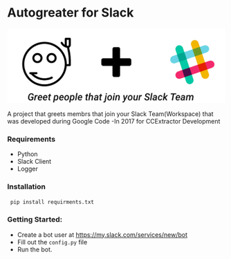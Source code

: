 # Autogreater for Slack
![](images/image.png)

A project that greets membrs that join your Slack Team(Workspace) that was developed during Google Code -In 2017 for CCExtractor Development

### Requirements

* Python
* Slack Client
* Logger

### Installation
` pip install requirments.txt`

### Getting Started:

* Create a bot user at https://my.slack.com/services/new/bot
* Fill out the `config.py`  file
* Run the bot.
